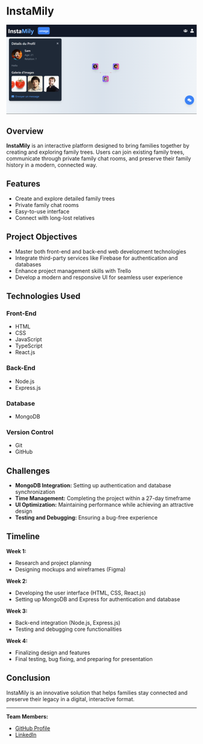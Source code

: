 # InstaMily

![Cover Image](screenshot.png) <!-- Add the path to the image cover here -->

## Overview

**InstaMily** is an interactive platform designed to bring families together by creating and exploring family trees. Users can join existing family trees, communicate through private family chat rooms, and preserve their family history in a modern, connected way.

## Features

- Create and explore detailed family trees
- Private family chat rooms
- Easy-to-use interface
- Connect with long-lost relatives

## Project Objectives

- Master both front-end and back-end web development technologies
- Integrate third-party services like Firebase for authentication and databases
- Enhance project management skills with Trello
- Develop a modern and responsive UI for seamless user experience

## Technologies Used

### Front-End

- HTML
- CSS
- JavaScript
- TypeScript
- React.js

### Back-End

- Node.js
- Express.js

### Database

- MongoDB

### Version Control

- Git
- GitHub

## Challenges

- **MongoDB Integration:** Setting up authentication and database synchronization
- **Time Management:** Completing the project within a 27-day timeframe
- **UI Optimization:** Maintaining performance while achieving an attractive design
- **Testing and Debugging:** Ensuring a bug-free experience

## Timeline

**Week 1:**

- Research and project planning
- Designing mockups and wireframes (Figma)

**Week 2:**

- Developing the user interface (HTML, CSS, React.js)
- Setting up MongoDB and Express for authentication and database

**Week 3:**

- Back-end integration (Node.js, Express.js)
- Testing and debugging core functionalities

**Week 4:**

- Finalizing design and features
- Final testing, bug fixing, and preparing for presentation

## Conclusion

InstaMily is an innovative solution that helps families stay connected and preserve their legacy in a digital, interactive format.

---

**Team Members:**

- [GitHub Profile](https://github.com/lepronet85)
- [LinkedIn](https://www.linkedin.com/in/abdoul-aziz-soumanou-salifou-34bb82190/)
